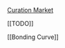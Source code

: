 [Curation Market](https://medium.com/@simondlr/introducing-curation-markets-trade-popularity-of-memes-information-with-code-70bf6fed9881)

[[TODO]]

[[Bonding Curve]]

